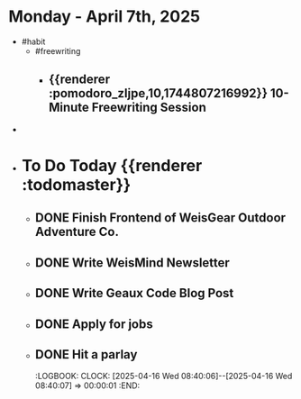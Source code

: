 # Monday - April 7th, 2025
- #habit
	- #freewriting
		- ## {{renderer :pomodoro_zljpe,10,1744807216992}} 10-Minute Freewriting Session
-
- # To Do Today {{renderer :todomaster}}
	- ## DONE Finish Frontend of WeisGear Outdoor Adventure Co.
	- ## DONE Write WeisMind Newsletter
	- ## DONE Write Geaux Code Blog Post
	- ## DONE Apply for jobs
	- ## DONE Hit a parlay
	  :LOGBOOK:
	  CLOCK: [2025-04-16 Wed 08:40:06]--[2025-04-16 Wed 08:40:07] =>  00:00:01
	  :END: